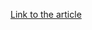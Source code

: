 [Link to the article](https://www.cisa.gov/news-events/alerts/2025/03/06/cisa-releases-three-industrial-control-systems-advisories)
